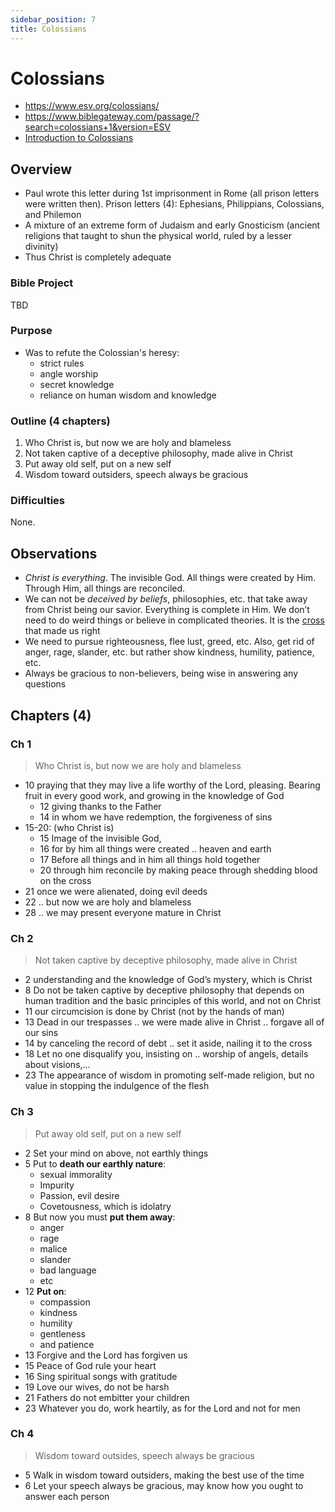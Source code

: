 ```yaml
---
sidebar_position: 7
title: Colossians
---
```


# Colossians

- https://www.esv.org/colossians/
- https://www.biblegateway.com/passage/?search=colossians+1&version=ESV
- [Introduction to Colossians](https://www.esv.org/resources/esv-global-study-bible/introduction-to-colossians/)

## Overview

- Paul wrote this letter during 1st imprisonment in Rome (all prison letters were written then). Prison letters (4): Ephesians, Philippians, Colossians, and Philemon 
- A mixture of an extreme form of Judaism and early Gnosticism (ancient religions that taught to shun the physical world, ruled by a lesser divinity)
- Thus Christ is completely adequate

### Bible Project
TBD

### Purpose
- Was to refute the Colossian's heresy: 
    - strict rules
    - angle worship
    - secret knowledge
    - reliance on human wisdom and knowledge

### Outline (4 chapters)
1. Who Christ is, but now we are holy and blameless
2. Not taken captive of a deceptive philosophy, made alive in Christ 
3. Put away old self, put on a new self 
4. Wisdom toward outsiders, speech always be gracious 


### Difficulties
None.

## Observations
- *Christ is everything*. The invisible God. All things were created by Him. Through Him, all things are reconciled. 
- We can not be *deceived by beliefs*, philosophies, etc. that take away from Christ being our savior. Everything is complete in Him. We don’t need to do weird things or believe in complicated theories. It is the <ins>cross</ins> that made us right
- We need to pursue righteousness, flee lust, greed, etc. Also, get rid of anger, rage, slander, etc. but rather show kindness, humility, patience, etc.   
- Always be gracious to non-believers, being wise in answering any questions 

## Chapters (4)

### Ch 1
> Who Christ is, but now we are holy and blameless

- 10 praying that they may live a life worthy of the Lord, pleasing. Bearing fruit in every good work, and growing in the knowledge of God
    - 12 giving thanks to the Father
    - 14 in whom we have redemption, the forgiveness of sins
- 15-20: (who Christ is)
    - 15 Image of the invisible God, 
    - 16 for by him all things were created .. heaven and earth
    - 17 Before all things and in him all things hold together
    - 20 through him reconcile by making peace through shedding blood on the cross
- 21 once we were alienated, doing evil deeds
- 22 .. but now we are holy and blameless
- 28 .. we may present everyone mature in Christ 

### Ch 2
> Not taken captive by deceptive philosophy, made alive in Christ

- 2 understanding and the knowledge of God’s mystery, which is Christ
- 8 Do not be taken captive by deceptive philosophy that depends on human tradition and the basic principles of this world, and not on Christ
- 11 our circumcision is done by Christ (not by the hands of man)
- 13 Dead in our trespasses .. we were made alive in Christ .. forgave all of our sins
- 14 by canceling the record of debt .. set it aside, nailing it to the cross
- 18 Let no one disqualify you, insisting on .. worship of angels, details about visions,...
- 23 The appearance of wisdom in promoting self-made religion, but no value in stopping the indulgence of the flesh

### Ch 3
> Put away old self, put on a new self

- 2 Set your mind on above, not earthly things 
- 5 Put to **death our earthly nature**: 
    - sexual immorality
    - Impurity
    - Passion, evil desire
  - Covetousness, which is idolatry
- 8 But now you must **put them away**:  
    - anger
    - rage
    - malice
    - slander
    - bad language
    - etc
- 12 **Put on**: 
    - compassion
    - kindness
    - humility
    - gentleness
    - and patience
- 13 Forgive and the Lord has forgiven us
- 15 Peace of God rule your heart 
- 16 Sing spiritual songs with gratitude
- 19 Love our wives, do not be harsh 
- 21 Fathers do not embitter your children
- 23 Whatever you do, work heartily, as for the Lord and not for men


### Ch 4
> Wisdom toward outsides, speech always be gracious

- 5 Walk in wisdom toward outsiders, making the best use of the time
- 6 Let your speech always be gracious, may know how you ought to answer each person


